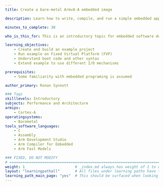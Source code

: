 ```yaml
---
title: Create a bare-metal Armv8-A embedded image

description: Learn how to write, compile, and run a simple embedded application for Armv8-A.

minutes_to_complete: 30   

who_is_this_for: This is an introductory topic for embedded software developers new to Armv8-A processors and/or the Arm Compiler for Embedded.

learning_objectives: 
    - Create and build an example project
    - Run example on Fixed Virtual Platform (FVP)
    - Understand boot code and other syntax
    - Extend example to use different I/O mechanisms

prerequisites:
    - Some familiarity with embedded programing is assumed

author_primary: Ronan Synnott

### Tags
skilllevels: Introductory
subjects: Performance and Architecture
armips:
    - Cortex-A
operatingsystems:
    - Baremetal
tools_software_languages:
    - C
    - Assembly
    - Arm Development Studio
    - Arm Compiler for Embedded
    - Arm Fast Models

### FIXED, DO NOT MODIFY
# ================================================================================
weight: 1                       # _index.md always has weight of 1 to order correctly
layout: "learningpathall"       # All files under learning paths have this same wrapper
learning_path_main_page: "yes"  # This should be surfaced when looking for related content. Only set for _index.md of learning path content.
---
```

